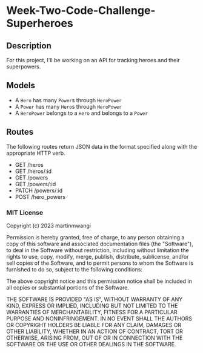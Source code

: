 # Week-Two-Code-Challenge-Superheroes
## Description
For this project, I'll be working on an API for tracking heroes and their superpowers.

## Models
- A `Hero` has many `Power`s through `HeroPower`
- A `Power` has many `Hero`s through `HeroPower`
- A `HeroPower` belongs to a `Hero` and belongs to a `Power`
  
## Routes
The following routes return JSON data in the format specified along with the appropriate HTTP verb.

 - GET /heros 
- GET /heros/:id
- GET /powers
- GET /powers/:id
- PATCH /powers/:id
- POST /hero_powers

### MIT License

Copyright (c) 2023 martinmwangi

Permission is hereby granted, free of charge, to any person obtaining a copy
of this software and associated documentation files (the "Software"), to deal
in the Software without restriction, including without limitation the rights
to use, copy, modify, merge, publish, distribute, sublicense, and/or sell
copies of the Software, and to permit persons to whom the Software is
furnished to do so, subject to the following conditions:

The above copyright notice and this permission notice shall be included in all
copies or substantial portions of the Software.

THE SOFTWARE IS PROVIDED "AS IS", WITHOUT WARRANTY OF ANY KIND, EXPRESS OR
IMPLIED, INCLUDING BUT NOT LIMITED TO THE WARRANTIES OF MERCHANTABILITY,
FITNESS FOR A PARTICULAR PURPOSE AND NONINFRINGEMENT. IN NO EVENT SHALL THE
AUTHORS OR COPYRIGHT HOLDERS BE LIABLE FOR ANY CLAIM, DAMAGES OR OTHER
LIABILITY, WHETHER IN AN ACTION OF CONTRACT, TORT OR OTHERWISE, ARISING FROM,
OUT OF OR IN CONNECTION WITH THE SOFTWARE OR THE USE OR OTHER DEALINGS IN THE
SOFTWARE.
